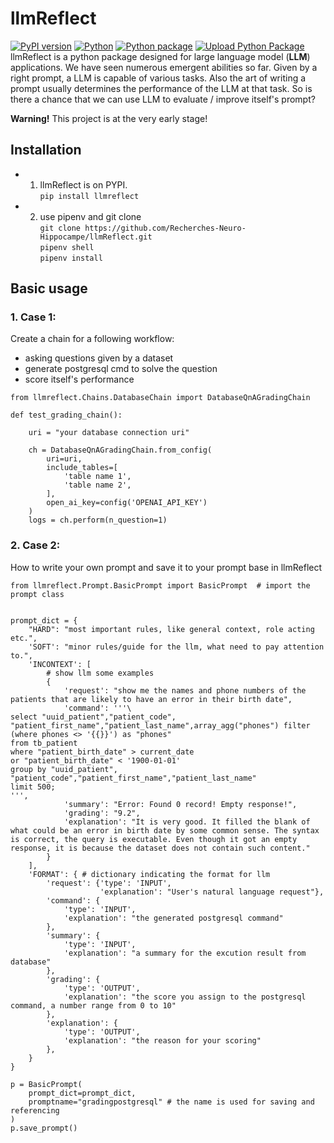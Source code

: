 # llmReflect
[![PyPI version](https://badge.fury.io/py/llmreflect.svg)](https://badge.fury.io/py/llmreflect)
[![Python](https://img.shields.io/badge/python-3.11-blue.svg)](https://img.shields.io/badge/python-3.11-blue.svg)
[![Python package](https://github.com/Recherches-Neuro-Hippocampe/llmReflect/actions/workflows/python-package.yml/badge.svg)](https://github.com/Recherches-Neuro-Hippocampe/llmReflect/actions/workflows/python-package.yml)
[![Upload Python Package](https://github.com/Recherches-Neuro-Hippocampe/llmReflect/actions/workflows/python-publish.yml/badge.svg)](https://github.com/Recherches-Neuro-Hippocampe/llmReflect/actions/workflows/python-publish.yml)
llmReflect is a python package designed for large language model (**LLM**) applications. We have seen numerous emergent abilities so far. Given by a right prompt, a LLM is capable of various tasks. Also the art of writing a prompt usually determines the performance of the LLM at that task. So is there a chance that we can use LLM to evaluate / improve itself's prompt?

**Warning!** This project is at the very early stage!

## Installation
* 1.  llmReflect is on PYPI. \
`pip install llmreflect`

* 2. use pipenv and git clone \
`git clone https://github.com/Recherches-Neuro-Hippocampe/llmReflect.git` \
`pipenv shell` \
`pipenv install`

## Basic usage
### 1. Case 1: 
Create a chain for a following workflow:
* asking questions given by a dataset
* generate postgresql cmd to solve the question
* score itself's performance

```
from llmreflect.Chains.DatabaseChain import DatabaseQnAGradingChain

def test_grading_chain():

    uri = "your database connection uri"

    ch = DatabaseQnAGradingChain.from_config(
        uri=uri,
        include_tables=[
            'table name 1',
            'table name 2',
        ],
        open_ai_key=config('OPENAI_API_KEY')
    )
    logs = ch.perform(n_question=1)

```

### 2. Case 2:
How to write your own prompt and save it to your prompt base in llmReflect

```
from llmreflect.Prompt.BasicPrompt import BasicPrompt  # import the prompt class


prompt_dict = {
    "HARD": "most important rules, like general context, role acting etc.",
    'SOFT': "minor rules/guide for the llm, what need to pay attention to.",
    'INCONTEXT': [
        # show llm some examples
        {
            'request': "show me the names and phone numbers of the patients that are likely to have an error in their birth date",
            'command': '''\
select "uuid_patient","patient_code", "patient_first_name","patient_last_name",array_agg("phones") filter (where phones <> '{{}}') as "phones"
from tb_patient
where "patient_birth_date" > current_date
or "patient_birth_date" < '1900-01-01'
group by "uuid_patient", "patient_code","patient_first_name","patient_last_name"
limit 500;
''',
            'summary': "Error: Found 0 record! Empty response!",
            'grading': "9.2",
            'explanation': "It is very good. It filled the blank of what could be an error in birth date by some common sense. The syntax is correct, the query is executable. Even though it got an empty response, it is because the dataset does not contain such content."
        }
    ],
    'FORMAT': { # dictionary indicating the format for llm
        'request': {'type': 'INPUT',
                    'explanation': "User's natural language request"},
        'command': {
            'type': 'INPUT',
            'explanation': "the generated postgresql command"
        },
        'summary': {
            'type': 'INPUT',
            'explanation': "a summary for the excution result from database"
        },
        'grading': {
            'type': 'OUTPUT',
            'explanation': "the score you assign to the postgresql command, a number range from 0 to 10"
        },
        'explanation': {
            'type': 'OUTPUT',
            'explanation': "the reason for your scoring"
        },
    }
}

p = BasicPrompt(
    prompt_dict=prompt_dict,
    promptname="gradingpostgresql" # the name is used for saving and referencing
)
p.save_prompt()

```

